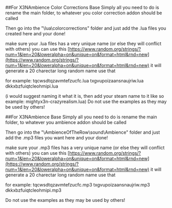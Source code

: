 ##For X3NAmbience Color Corrections Base
Simply all you need to do is rename the main folder, to whatever you color correction addon should be called

Then go into the "\lua\colorcorrections" folder and just add the .lua files you created here and your done!

make sure your .lua files has a very unique name (or else they will conflict with others)
you can use this [https://www.random.org/strings/?num=1&len=20&loweralpha=on&unique=on&format=html&rnd=new](https://www.random.org/strings/?num=1&len=20&loweralpha=on&unique=on&format=html&rnd=new) it will generate a 20 charectar long random name use that

for example:
tqcwsdtqzavmtefzucfc.lua
txgvupoizaansnaujriw.lua
dkkxbzfuiqtcleohmipi.lua

(i would suggest naming it what it is, then add your steam name to it like so example: mightyx3n-crazyrealism.lua)
Do not use the examples as they may be used by others!

##For X3NAmbience Base
Simply all you need to do is rename the main folder, to whatever you ambience addon should be called

Then go into the "\AmbienceOfTheRow\sound\Ambience" folder and just add the .mp3 files you want here and your done!

make sure your .mp3 files has a very unique name (or else they will conflict with others)
you can use this [https://www.random.org/strings/?num=1&len=20&loweralpha=on&unique=on&format=html&rnd=new](https://www.random.org/strings/?num=1&len=20&loweralpha=on&unique=on&format=html&rnd=new) it will generate a 20 charectar long random name use that

for example:
tqcwsdtqzavmtefzucfc.mp3
txgvupoizaansnaujriw.mp3
dkkxbzfuiqtcleohmipi.mp3

Do not use the examples as they may be used by others!
